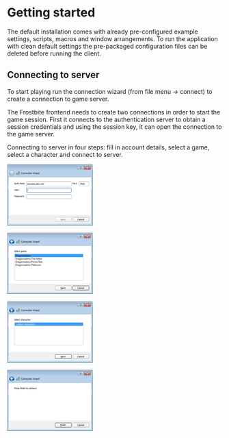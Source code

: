# Getting started

The default installation comes with already pre-configured example settings, scripts,
macros and window arrangements.
To run the application with clean default settings the pre-packaged configuration
files can be deleted before running the client.

## Connecting to server

To start playing run the connection wizard (from file menu -> connect) to create a
connection to game server.

The Frostbite frontend needs to create two connections in order to start the game session.
First it connects to the authentication server to obtain a session credentials and
using the session key, it can open the connection to the game server.

Connecting to server in four steps: fill in account details, select a game,
select a character and connect to server.

![Explanatory screenshot](../assets/img/connect1.png)

![Explanatory screenshot](../assets/img/connect2.png)

![Explanatory screenshot](../assets/img/connect3.png)

![Explanatory screenshot](../assets/img/connect4.png)
